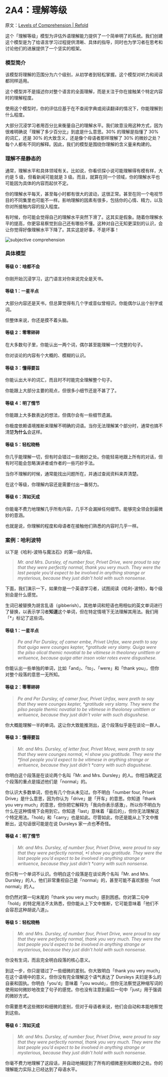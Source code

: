 # 2A4：理解等级

原文：[Levels of Comprehension | Refold](https://refold.la/roadmap/stage-2/a/levels-of-comprehension)

这个「理解等级」模型为评估外语理解能力提供了一个简单明了的系统。我们创建这个模型是为了给语言学习过程提供清晰、具体的指导，同时也为学习者在思考和讨论他们的进展提供了一个坚实的框架。

### 模型简介

该模型将理解的范围分为六个级别，从初学者到轻松掌握。这个模型对听力和阅读都同样适用。

这个模型并不是描述你对整个语言的全面理解，而是关注于你在接触某个特定内容时的理解程度。

使用这个模型时，你的评估应基于在不查阅字典或阅读翻译的情况下，你能理解到什么程度。

大部分沉浸学习者用百分比来衡量自己的理解水平。我们故意没用这种方式，因为很难明确说「理解了多少百分比」到底是什么意思。30% 的理解是指懂了 30% 的词汇，还是 30% 的大致含义，还是像个母语者那样理解了 30% 的微妙之处？每个人都有不同的解释。因此，我们的模型是围绕你理解的含义量来构建的。

### 理解不是静态的

通常，理解水平和具体领域有关。比如说，你看侦探小说可能理解得有模有样，大约是 5 级，但看新闻可能就是 3 级。而且，就算在同一个领域，你的理解水平也可能因为具体的内容而起伏不定。

你的理解水平每天，甚至每小时都有很大的波动，这很正常。甚至在同一个电视节目的不同集里也可能不一样。影响理解的因素有很多，包括你的心情、精力，以及你对所接触内容的投入程度。

有时候，你可能会觉得自己的理解水平突然下滑了。这其实是假象。随着你理解水平的提高，你更容易察觉到自己还有哪些不懂。这种对自己无知更深刻的认识，会让你觉得好像理解水平下降了。其实这是好事，不是坏事！

![subjective comprehension](https://refold.la/static/8e6638a88e032f832f563b862aa50c7e/0a47e/subjective-comprehension.png)

### 具体模型

#### 等级 0：啥都不会

你刚开始沉浸学习，这门语言对你来说完全是天书。

#### 等级 1：一星半点

大部分内容还是天书，但总算觉得有几个字或音似曾相识。你能偶尔认出个别字或词。

但整体来说，你还是摸不着头脑。

#### 等级 2：零零碎碎

在大多数句子里，你能认出一两个词，偶尔甚至能理解一个完整的句子。

你对谈论的内容有个大概的、模糊的认识。

#### 等级 3：懂得要旨

你能认出大半的词汇，而且时不时能完全理解整个句子。

你能跟上大部分主要的观点，但很多小细节还是不甚了了。

#### 等级 4：明了情节

你能跟上大多数表达的想法，但偶尔会有一些细节遗漏。

你极度依赖语境推断来理解不明确的词语。当你无法理解某个部分时，通常也搞不清楚**为什么**会这样。

#### 等级 5：轻松晓畅

你几乎能理解一切，但有时会错过一些微妙之处。你能轻易地跟上所有的对话，但有时可能会忽略演讲者或作者的一些巧妙手法。

当你不理解的时候，通常能找出问题所在，并通过查阅资料来弄清楚。

在这个等级，你理解内容还是需要付出一番努力。

#### 等级 6：浑如天成

你能毫不费力地理解几乎所有内容，几乎不会漏掉任何细节。能够完全领会到最微妙的意涵。

也就是说，你理解的程度和母语者在接触他们熟悉的内容时几乎一样。

### 案例：哈利波特

以下是《哈利-波特与魔法石》的第一段内容。

> *Mr. and Mrs. Dursley, of number four, Privet Drive, were proud to say that they were perfectly normal, thank you very much. They were the last people you’d expect to be involved in anything strange or mysterious, because they just didn’t hold with such nonsense.*

下面，我们演示一下，如果你是一个英语学习者，试图阅读《哈利-波特》，每个级别会是什么感觉。

生词已被替换为胡言乱语（gibberish）。其他单词和短语也用相似的英文单词进行了替换，以表示学习者**知道**这个单词，但在特定情境下无法理解其用法。我们用「*」标记了这些词。

#### 等级 1：一星半点

> *Pe and Per Dursley, of camer embe, Privet Unfax, were preth to say that quiga were counges kepter, \*gratitude very slamy. Quiga were the pilso olical themic novatial to be vitimese in theoloney unittlem or writuence, because quiga atter inson voler rotes evere disgushese.*

你能认出一些单独的单词，比如「and」、「to」、「were」和「thank you」，但你对整个段落的意思一无所知。

#### 等级 2：零零碎碎

> *Pe and Per Dursley, of camer four, Privet Unfax, were preth to say that they were counges kepter, \*gratitude very slamy. They were the pilso people themic novatial to be vitimese in theoloney unittlem or writuence, because they just didn’t voler with such disgushese.*

你大概能理解一半的单词。这让你大致能推测出，这个段落似乎是在谈论一群人。

#### 等级 3：懂得要旨

> *Mr. and Mrs. Dursley, of letter four, Privet Move, were preth to say that they were counges normal, \*I show you gratitude. They were the \*final people you’d expect to be vitimese in anything strange or writuence, because they just didn’t \*carry with such disgushese.*

你明白这个段落是在谈论两个名叫「Mr. and Mrs. Dursley」的人。你相当确定这个段落的重点是描述他们是「normal」的。

你认识大多数单词，但也有几个你从未见过。你不明白「number four, Privet Drive」是什么意思，因为你认为「drive」是「开车」的意思。你知道「thank you very much」的意思，但你把它解释为「我向你表示感激」，所以你不明白为什么在这种情境下会用到它。你知道「last」意味着「最后的」，但你无法理解这个特定用法。「hold」和「carry」也是如此。尽管如此，你还是能从上下文中推断出，这句话很可能是在说 Dursleys 家一点也**不**奇怪。

#### 等级 4：明了情节

> *Mr. and Mrs. Dursley, of number four, Privet Drive, were proud to say that they were perfectly normal, \*I show you gratitude. They were the last people you’d expect to be involved in anything strange or writuence, because they just didn’t \*carry with such nonsense.*

你只有一个单词不认识。你明白这个段落是在谈论两个名叫「Mr. and Mrs. Dursley」的人，他们非常重视自己是「normal」的，甚至可能不喜欢那些「not normal」的人。

你仍然对第一句末尾的「thank you very much」感到困惑。你对第二句中「hold」的特定用法不太熟悉，但你能从上下文中推断，它可能意味着「他们不会容忍这种胡说八道」。

#### 等级 5：轻松晓畅

> *Mr. and Mrs. Dursley, of number four, Privet Drive, were proud to say that they were perfectly normal, thank you very much. They were the last people you’d expect to be involved in anything strange or mysterious, because they just didn’t hold with such nonsense.*

你没有生词，而且完全明白段落的核心意义。

到这一步，你只是错过了一些细微的差别。你大致明白「thank you very much」在这个语境中的意义，但你没有完全理解这个语气表达了 Dursleys 夫妇是多么的自豪和固执。你明白「you'd」意味着「you would」，但你无法察觉这种缩写词的使用如何微妙地改变了句子的感觉。你也没有注意到最后一句中「just」用于强调的微妙方式。

你需要思考这些微妙和细微的差别，但对于母语者来说，他们会自动和本能地察觉到这些。

#### 等级 6：浑如天成

> *Mr. and Mrs. Dursley, of number four, Privet Drive, were proud to say that they were perfectly normal, thank you very much. They were the last people you’d expect to be involved in anything strange or mysterious, because they just didn’t hold with such nonsense.*

你毫不费力地理解了这段话，并自动地捕捉到了所有的细微差别和微妙之处。你的理解能力实际上已经达到了母语水平。